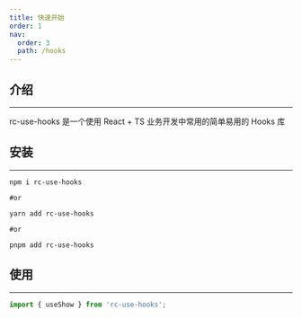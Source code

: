 ```yaml
---
title: 快速开始
order: 1
nav:
  order: 3
  path: /hooks
---
```


## 介绍

---

rc-use-hooks 是一个使用 React + TS 业务开发中常用的简单易用的 Hooks 库

## 安装

---

```git
npm i rc-use-hooks

#or

yarn add rc-use-hooks

#or

pnpm add rc-use-hooks

```

## 使用

---

```ts
import { useShow } from 'rc-use-hooks';
```
